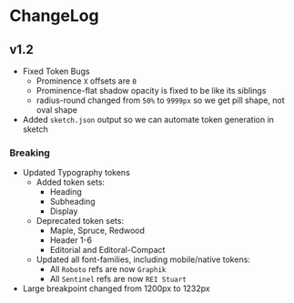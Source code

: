 # ChangeLog

## v1.2
- Fixed Token Bugs
    - Prominence `X` offsets are `0`
    - Prominence-flat shadow opacity is fixed to be like its siblings
    - radius-round changed from `50%` to `9999px` so we get pill shape, not oval shape
- Added `sketch.json` output so we can automate token generation in sketch

### Breaking
- Updated Typography tokens
    - Added token sets:
        - Heading
        - Subheading
        - Display
    - Deprecated token sets:
        - Maple, Spruce, Redwood
        - Header 1-6
        - Editorial and Editoral-Compact
    - Updated all font-families, including mobile/native tokens: 
        - All `Roboto` refs are now `Graphik`
        - All `Sentinel` refs are now `REI Stuart`
- Large breakpoint changed from 1200px to 1232px